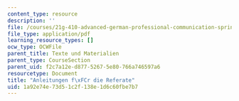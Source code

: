 ```yaml
---
content_type: resource
description: ''
file: /courses/21g-410-advanced-german-professional-communication-spring-2017/1a92e74e73d51c2f138e1d6c60fbe7b7_21G_410s17_W11_M29.pdf
file_type: application/pdf
learning_resource_types: []
ocw_type: OCWFile
parent_title: Texte und Materialien
parent_type: CourseSection
parent_uid: f2c7a12e-d877-5267-5e80-766a746597a6
resourcetype: Document
title: "Anleitungen f\xFCr die Referate"
uid: 1a92e74e-73d5-1c2f-138e-1d6c60fbe7b7
---
```

